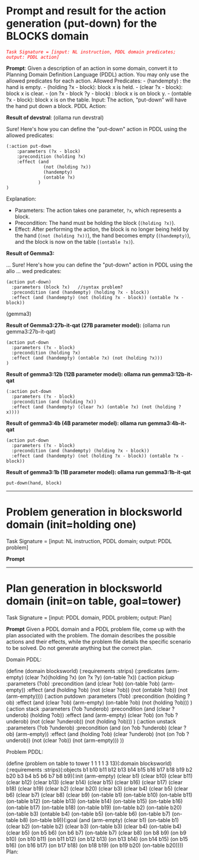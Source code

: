 # Prompt and result for the action generation (put-down) for the BLOCKS domain
*<span style="color:red">`Task Signature = [input: NL instruction, PDDL domain predicates; output: PDDL action]`</span>*

**Prompt**:
Given a description of an action in some domain, convert it to Planning Domain Definition Language (PDDL) action. You may only use the allowed predicates for each action. 
Allowed Predicates: - (handempty) : the hand is empty. - (holding ?x - block): block x is held. - (clear ?x - block): block x is clear. - (on ?x - block ?y - block) : block x is on block y. - (ontable ?x - block): block x is on the table. 
Input: The action, “put-down” will have the hand put down a block. 
PDDL Action:

**Result of devstral**: (ollama run devstral)

Sure! Here's how you can define the "put-down" action in PDDL using the 
allowed predicates:

```pddl
(:action put-down
    :parameters (?x - block)
    :precondition (holding ?x)
    :effect (and
              (not (holding ?x))
              (handempty)
              (ontable ?x)
            )
)
```

Explanation:
- Parameters: The action takes one parameter, `?x`, which represents a 
block.
- Precondition: The hand must be holding the block (`(holding ?x)`).
- Effect: After performing the action, the block is no longer being held 
by the hand (`(not (holding ?x))`), the hand becomes empty 
(`(handempty)`), and the block is now on the table (`(ontable ?x)`).


**Result of Gemma3:**

... Sure! Here's how you can define the "put-down" action in PDDL using the allo
... wed predicates:
```pddl
(action put-down)
  :parameters (block ?x)   //syntax problem?
  :precondition (and (handempty) (holding ?x - block)) 
  :effect (and (handempty) (not (holding ?x - block)) (ontable ?x - 
block))
```
(gemma3)

**Result of Gemma3:27b-it-qat (27B parameter model):** (ollama run gemma3:27b-it-qat)
```pddl
(action put-down
  :parameters (?x - block)
  :precondition (holding ?x)
  :effect (and (handempty) (ontable ?x) (not (holding ?x)))
)
```
**Result of gemma3:12b (12B parameter model): ollama run gemma3:12b-it-qat**
```pddl
(:action put-down
  :parameters (?x - block)
  :precondition (and (holding ?x))
  :effect (and (handempty) (clear ?x) (ontable ?x) (not (holding ?x))))
```
**Result of gemma3:4b (4B parameter model): ollama run gemma3:4b-it-qat**
```pddl
(action put-down
  :parameters (?x - block)
  :precondition (and (handempty) (holding ?x - block))
  :effect (and (handempty) (not (holding ?x - block)) (ontable ?x - block))
```
**Result of gemma3:1b (1B parameter model): ollama run gemma3:1b-it-qat**
```pddl
put-down(hand, block)
```

---

# Problem generation in blocksworld domain (init=holding one)
Task Signature = [input: NL instruction, PDDL domain; output: PDDL problem]

**Prompt**

---

# Plan generation in blocksworld domain (init=on table, goal=tower)
Task Signature = [input: PDDL domain, PDDL problem; output: Plan]

**Prompt**
Given a PDDL domain and a PDDL problem file, come up with the plan associated with the problem. The domain describes the possible actions and their effects, while the problem file details the specific scenario to be solved. Do not generate anything but the correct plan.

Domain PDDL:

(define (domain blocksworld) (:requirements :strips) (:predicates (arm-empty) (clear ?x)(holding ?x) (on ?x ?y) (on-table ?x)) (:action pickup :parameters (?ob) :precondition (and (clear ?ob) (on-table ?ob) (arm-empty)) :effect (and (holding ?ob) (not (clear ?ob)) (not (ontable ?ob)) (not (arm-empty)))) (:action putdown :parameters (?ob) :precondition (holding ?ob) :effect (and (clear ?ob) (arm-empty) (on-table ?ob) (not (holding ?ob))) ) (:action stack :parameters (?ob ?underob) :precondition (and (clear ?underob) (holding ?ob)) :effect (and (arm-empty) (clear ?ob) (on ?ob ?underob) (not (clear ?underob)) (not (holding ?ob))) ) (:action unstack :parameters (?ob ?underob) :precondition (and (on ?ob ?underob) (clear ?ob)
(arm-empty)) :effect (and (holding ?ob) (clear ?underob) (not (on ?ob ?underob)) (not (clear ?ob)) (not (arm-empty))) ))

Problem PDDL:

(define (problem on table to tower 1 1 1 1 3 13)(:domain blocksworld)(:requirements
:strips)(:objects b1 b10 b11 b12 b13 b14 b15 b16 b17 b18 b19 b2 b20 b3 b4 b5 b6 b7
b8 b9)(:init (arm-empty) (clear b1) (clear b10) (clear b11) (clear b12) (clear b13) (clear b14)
(clear b15) (clear b16) (clear b17) (clear b18) (clear b19) (clear b2) (clear b20) (clear b3)
(clear b4) (clear b5) (clear b6) (clear b7) (clear b8) (clear b9) (on-table b1) (on-table b10)
(on-table b11) (on-table b12) (on-table b13) (on-table b14) (on-table b15) (on-table b16)
(on-table b17) (on-table b18) (on-table b19) (on-table b2) (on-table b20) (on-table b3) (ontable b4) (on-table b5) (on-table b6) (on-table b7) (on-table b8) (on-table b9))(:goal (and
(arm-empty) (clear b1) (on-table b1) (clear b2) (on-table b2) (clear b3) (on-table b3) (clear
b4) (on-table b4) (clear b5) (on b5 b6) (on b6 b7) (on-table b7) (clear b8) (on b8 b9) (on b9
b10) (on b10 b11) (on b11 b12) (on b12 b13) (on b13 b14) (on b14 b15) (on b15 b16) (on
b16 b17) (on b17 b18) (on b18 b19) (on b19 b20) (on-table b20))))
Plan:
